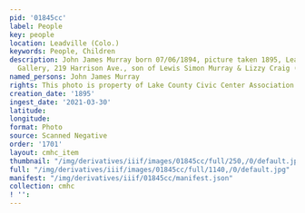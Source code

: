 ```yaml
---
pid: '01845cc'
label: People
key: people
location: Leadville (Colo.)
keywords: People, Children
description: John James Murray born 07/06/1894, picture taken 1895, Leadville Art
  Gallery, 219 Harrison Ave., son of Lewis Simon Murray & Lizzy Craig (Russel) Murray)
named_persons: John James Murray
rights: This photo is property of Lake County Civic Center Association.
creation_date: '1895'
ingest_date: '2021-03-30'
latitude: 
longitude: 
format: Photo
source: Scanned Negative
order: '1701'
layout: cmhc_item
thumbnail: "/img/derivatives/iiif/images/01845cc/full/250,/0/default.jpg"
full: "/img/derivatives/iiif/images/01845cc/full/1140,/0/default.jpg"
manifest: "/img/derivatives/iiif/01845cc/manifest.json"
collection: cmhc
! '': 
---
```

